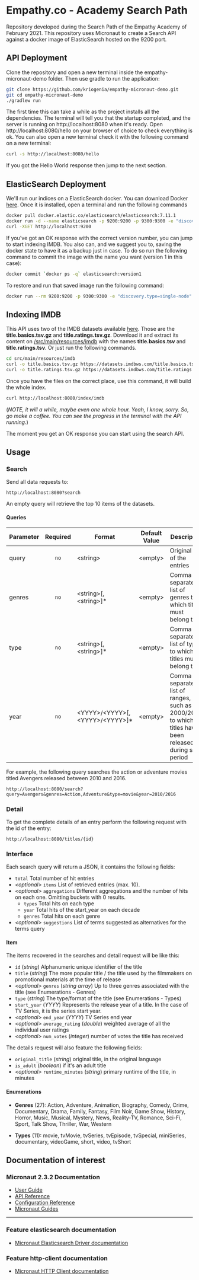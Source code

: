 # Empathy.co - Academy Search Path

Repository developed during the Search Path of the Empathy Academy of February 2021.
This repository uses Micronaut to create a Search API against a docker image of ElasticSearch hosted on the 9200 port.

## API Deployment

Clone the repository and open a new terminal inside the empathy-micronaut-demo folder.
Then use gradle to run the application:

```sh
git clone https://github.com/kriogenia/empathy-micronaut-demo.git
git cd empathy-micronaut-demo
./gradlew run
```

The first time this can take a while as the project installs all the dependencies.
The terminal will tell you that the startup completed, and the server is running on http://localhost:8080 when it's ready.
Open http://localhost:8080/hello on your browser of choice to check everything is ok.
You can also open a new terminal check it with the following command on a new terminal:

```sh
curl -s http://localhost:8080/hello
```

If you got the Hello World response then jump to the next section.

## ElasticSearch Deployment

We'll run our indices on a ElasticSearch docker.
You can download Docker [here](https://www.docker.com/products/docker-desktop).
Once it is installed, open a terminal and run the following commands 

```sh
docker pull docker.elastic.co/elasticsearch/elasticsearch:7.11.1
docker run -d --name elasticsearch -p 9200:9200 -p 9300:9300 -e "discovery.type=single-node" docker.elastic.co/elasticsearch/elasticsearch:7.11.1
curl -XGET http://localhost:9200
```

If you've got an OK response with the correct version number, you can jump to start indexing IMDB.
You also can, and we suggest you to, saving the docker state to have it as a backup just in case.
To do so run the following command to commit the image with the name you want (version 1 in this case):

```sh
docker commit `docker ps -q` elasticsearch:version1
```

To restore and run that saved image run the following command:

```sh
docker run --rm 9200:9200 -p 9300:9300 -e "discovery.type=single-node" elasticsearch:version1
```

## Indexing IMDB

This API uses two of the IMDB datasets available [here](https://datasets.imdbws.com).
Those are the **title.basics.tsv.gz** and **title.ratings.tsv.gz**. 
Download it and extract its content on [/src/main/resources/imdb](/src/main/resources/imdb) 
with the names **title.basics.tsv** and **title.ratings.tsv**. 
Or just run the following commands.

```sh
cd src/main/resources/imdb
curl -o title.basics.tsv.gz https://datasets.imdbws.com/title.basics.tsv.gz && gzip -d title.basics.tsv.gz
curl -o title.ratings.tsv.gz https://datasets.imdbws.com/title.ratings.tsv.gz && gzip -d title.ratings.tsv.gz
```

Once you have the files on the correct place, use this command, it will build the whole index.

```sh
curl http://localhost:8080/index/imdb
```

(*NOTE, it will a while, maybe even one whole hour. Yeah, I know, sorry. 
So, go make a coffee. You can see the progress in the terminal with the API running.*)

The moment you get an OK response you can start using the search API.

## Usage

### Search

Send all data requests to:

```
http://localhost:8080?search
```

An empty query will retrieve the top 10 items of the datasets.

#### Queries

| Parameter | Required | Format | Default Value | Description |
|---|:---:|---|---|---|
| query | `no` | \<string\> | \<empty\> | Original title of the entries |
| genres | `no` | \<string\>[,\<string\>]* | \<empty\> | Comma separated list of genres to which titles must belong to |
| type | `no` | \<string\>[,\<string\>]* |  \<empty\> | Comma separated list of types to which titles must belong to |
| year | `no` | \<YYYY\>/\<YYYY\>[,\<YYYY\>/\<YYYY\>]* |  \<empty\> | Comma separated list of ranges, such as 2000/2010, to which titles have been released during such period

For example, the following query searches the action or adventure movies titled Avengers released between 2010 and 2016.

```
http://localhost:8080/search?query=Avengers&genres=Action,Adventure&type=movie&year=2010/2016
```

### Detail

To get the complete details of an entry perform the following request with the id of the entry:

```
http://localhost:8080/titles/{id}
```

### Interface

Each search query will return a JSON, it contains the following fields:

* `total` Total number of hit entries
* *\<optional\>* `items` List of retrieved entries (max. 10).
* *\<optional\>* `aggregations` Different aggregations and the number of hits on each one. Omitting buckets with 0 results.
    * `types` Total hits on each type
    * `year` Total hits of the start_year on each decade
    * `genres` Total hits on each genre
* *\<optional\>* `suggestions` List of terms suggested as alternatives for the terms query
  
#### Item

The items recovered in the searches and detail request will be like this:

  * `id` (*string*) Alphanumeric unique identifier of the title
  * `title` (*string*) The more popular title / the title used by the filmmakers on promotional materials at the time of release
  * *\<optional\>* `genres` (*string array*) Up to three genres associated with the title (see Enumerations - Genres)
  * `type` (*string*) The type/format of the title (see Enumerations - Types)
  * `start_year` (*YYYY*) Represents the release year of a title. 
    In the case of TV Series, it is the series start year.
  * *\<optional\>* `end_year` (*YYYY*) TV Series end year 
  * *\<optional\>* `average_rating` (*double*) weighted average of all the individual user ratings
  * *\<optional\>* `num_votes` (*integer*) number of votes the title has received

The details request will also feature the following fields:

  * `original_title` (*string*) original title, in the original language
  * `is_adult` (*boolean*) if it's an adult title
  * *\<optional\>* `runtime_minutes` (*string*) primary runtime of the title, in minutes

#### Enumerations

* **Genres** (27): Action, Adventure, Animation, Biography, Comedy, Crime, Documentary, Drama, Family, Fantasy, Film Noir, 
  Game Show, History, Horror, Music, Musical, Mystery, News, Reality-TV, Romance, Sci-Fi, Sport, Talk Show, Thriller, 
  War, Western
  
* **Types** (11): movie, tvMovie, tvSeries, tvEpisode, tvSpecial, miniSeries, documentary, videoGame, short, video, tvShort

## Documentation of interest

### Micronaut 2.3.2 Documentation

- [User Guide](https://docs.micronaut.io/2.3.2/guide/index.html)
- [API Reference](https://docs.micronaut.io/2.3.2/api/index.html)
- [Configuration Reference](https://docs.micronaut.io/2.3.2/guide/configurationreference.html)
- [Micronaut Guides](https://guides.micronaut.io/index.html)
---

### Feature elasticsearch documentation

- [Micronaut Elasticsearch Driver documentation](https://micronaut-projects.github.io/micronaut-elasticsearch/latest/guide/index.html)

### Feature http-client documentation

- [Micronaut HTTP Client documentation](https://docs.micronaut.io/latest/guide/index.html#httpClient)
